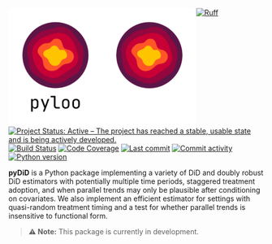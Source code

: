 <img src="docs/source/_static/pydid-light.png#gh-light-mode-only" width="185" align="left" alt="pyDiD logo"></img>
<img src="docs/source/_static/pydid-dark.png#gh-dark-mode-only" width="185" align="left" alt="pyDiD logo"></img>

[![Ruff](https://img.shields.io/endpoint?url=https://raw.githubusercontent.com/astral-sh/ruff/main/assets/badge/v2.json)](https://github.com/astral-sh/ruff)
[![Project Status: Active – The project has reached a stable, usable state and is being actively developed.](https://www.repostatus.org/badges/latest/active.svg)](https://www.repostatus.org/#active)
[![Build Status](https://github.com/jordandeklerk/DR-synthdid/actions/workflows/test.yml/badge.svg)](https://github.com/jordandeklerk/DR-synthdid/actions/workflows/test.yml)
[![Code Coverage](https://codecov.io/gh/jordandeklerk/DR-synthdid/branch/main/graph/badge.svg)](https://codecov.io/gh/jordandeklerk/DR-synthdid)
[![Last commit](https://img.shields.io/github/last-commit/jordandeklerk/DR-synthdid)](https://github.com/jordandeklerk/DR-synthdid/graphs/commit-activity)
[![Commit activity](https://img.shields.io/github/commit-activity/m/jordandeklerk/DR-synthdid)](https://github.com/jordandeklerk/DR-synthdid/graphs/commit-activity)
[![Python version](https://img.shields.io/badge/3.10%20%7C%203.11%20%7C%203.12%20%7C%203.13-blue?logo=python&logoColor=white)](https://www.python.org/)

__pyDiD__ is a Python package implementing a variety of DiD and doubly robust DiD estimators with potentially multiple time periods, staggered treatment adoption, and when parallel trends may only be plausible after conditioning on covariates. We also implement an efficient estimator for settings with quasi-random treatment timing and a test for whether parallel trends is insensitive to functional form.


> **⚠️ Note:**
> This package is currently in development.
